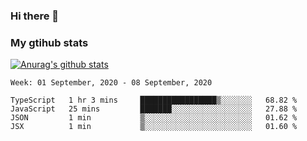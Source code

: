 ### Hi there 👋

### My gtihub stats

[![Anurag's github stats](https://github-readme-stats.vercel.app/api?username=gaozhidong)](https://github.com/gaozhidong/github-readme-stats)

<!--START_SECTION:waka-->
```text
Week: 01 September, 2020 - 08 September, 2020

TypeScript   1 hr 3 mins     █████████████████▒░░░░░░░   68.82 % 
JavaScript   25 mins         ███████░░░░░░░░░░░░░░░░░░   27.88 % 
JSON         1 min           ▒░░░░░░░░░░░░░░░░░░░░░░░░   01.62 % 
JSX          1 min           ▒░░░░░░░░░░░░░░░░░░░░░░░░   01.60 % 
```
<!--END_SECTION:waka-->